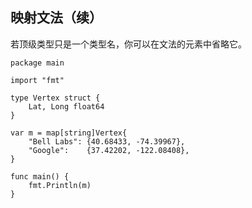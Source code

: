 ## 映射文法（续）

若顶级类型只是一个类型名，你可以在文法的元素中省略它。

```golang
package main

import "fmt"

type Vertex struct {
	Lat, Long float64
}

var m = map[string]Vertex{
	"Bell Labs": {40.68433, -74.39967},
	"Google":    {37.42202, -122.08408},
}

func main() {
	fmt.Println(m)
}
```